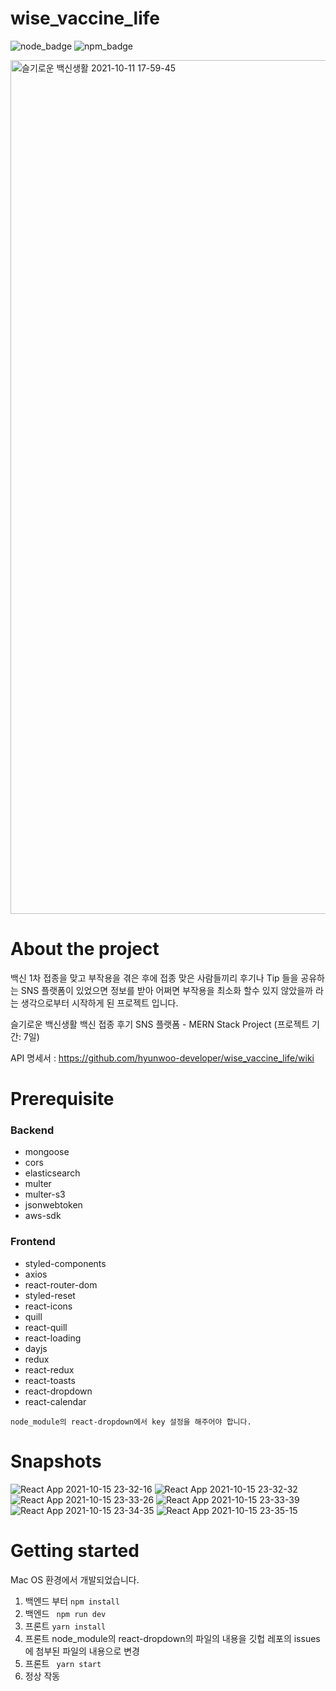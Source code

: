 # wise_vaccine_life

![node_badge](https://img.shields.io/badge/node-v14.17.5-brightgreen)
![npm_badge](https://img.shields.io/badge/npm-v7.24.1-blue)

<img width="1366" alt="슬기로운 백신생활 2021-10-11 17-59-45" src="https://user-images.githubusercontent.com/86070069/136762866-01dbc19d-31fd-4a89-84da-c807dd0cecca.png">

# About the project
백신 1차 접종을 맞고 부작용을 겪은 후에 접종 맞은 사람들끼리 후기나 Tip 들을 공유하는 SNS 플랫폼이 있었으면 정보를 받아 어쩌면 부작용을 최소화 할수 있지 않았을까 라는 생각으로부터 시작하게 된 프로젝트 입니다.

슬기로운 백신생활 백신 접종 후기 SNS 플랫폼 - MERN Stack Project (프로젝트 기간: 7일)

API 명세서 : https://github.com/hyunwoo-developer/wise_vaccine_life/wiki

# Prerequisite
### Backend
- mongoose 
- cors 
- elasticsearch 
- multer 
- multer-s3 
- jsonwebtoken 
- aws-sdk

### Frontend
- styled-components 
- axios 
- react-router-dom 
- styled-reset 
- react-icons 
- quill 
- react-quill 
- react-loading 
- dayjs 
- redux 
- react-redux
- react-toasts 
- react-dropdown 
- react-calendar

```node_module의 react-dropdown에서 key 설정을 해주어야 합니다.```

# Snapshots

![React App 2021-10-15 23-32-16](https://user-images.githubusercontent.com/86070069/137505054-a3b3ab1c-5508-4818-8da0-bd8bda4bc864.png)
![React App 2021-10-15 23-32-32](https://user-images.githubusercontent.com/86070069/137505076-ec369787-b082-4d09-a0e1-de464d58eab0.png)
![React App 2021-10-15 23-33-26](https://user-images.githubusercontent.com/86070069/137505095-13081781-c8dc-41ed-b4c3-0ef7744ce46e.png)
![React App 2021-10-15 23-33-39](https://user-images.githubusercontent.com/86070069/137505119-d75f2533-4ad4-42a7-a22f-c892f39cd6a3.png)
![React App 2021-10-15 23-34-35](https://user-images.githubusercontent.com/86070069/137505130-3e795002-69bd-4772-8178-e08a7f438a11.png)
![React App 2021-10-15 23-35-15](https://user-images.githubusercontent.com/86070069/137505144-25c98169-4fa7-4271-b60c-3a7190fa2f61.png)

# Getting started

Mac OS 환경에서 개발되었습니다.

1. 백엔드 부터 ```npm install```
2. 백엔드 ``` npm run dev```
3. 프론트 ```yarn install```
4. 프론트 node_module의 react-dropdown의 파일의 내용을 깃헙 레포의 issues에 첨부된 파일의 내용으로 변경
5. 프론트 ``` yarn start```
6. 정상 작동

